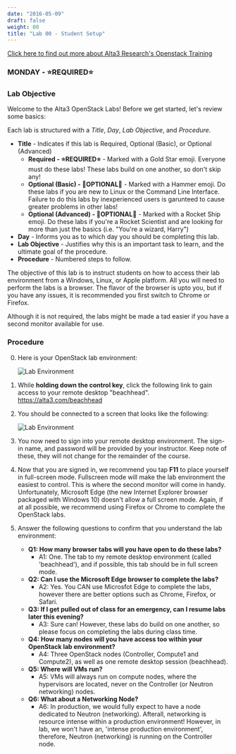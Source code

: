 ```yaml
---
date: "2016-05-09"
draft: false
weight: 00
title: "Lab 00 - Student Setup"
---
```

[Click here to find out more about Alta3 Research's Openstack Training](https://alta3.com/courses/openstack)

### MONDAY - &#x2B50;REQUIRED&#x2B50;

### Lab Objective

Welcome to the Alta3 OpenStack Labs! Before we get started, let's review some basics:

Each lab is structured with a *Title*, *Day*, *Lab Objective*, and *Procedure*.

   - **Title** - Indicates if this lab is Required, Optional (Basic), or Optional (Advanced)
      - **Required - &#x2B50;REQUIRED&#x2B50;** - Marked with a Gold Star emoji. Everyone must do these labs! These labs build on one another, so don't skip any!
      - **Optional (Basic) - &#x1F528;OPTIONAL&#x1F528;** - Marked with a Hammer emoji. Do these labs if you are new to Linux or the Command Line Interface. Failure to do this labs by inexperienced users is garunteed to cause greater problems in other labs!
      - **Optional (Advanced) - &#x1F680;OPTIONAL&#x1F680;** - Marked with a Rocket Ship emoji. Do these labs if you're a Rocket Scientist and are looking for more than just the basics (i.e. "You're a wizard, Harry")
   - **Day** - Informs you as to which day you should be completing this lab. 
   - **Lab Objective** - Justifies why this is an important task to learn, and the ultimate goal of the procedure.
   - **Procedure** - Numbered steps to follow.

The objective of this lab is to instruct students on how to access their lab environment from a Windows, Linux, or Apple platform. All you will need to perform the labs is a browser. The flavor of the browser is upto you, but if you have any issues, it is recommended you first switch to Chrome or Firefox.

Although it is not required, the labs might be made a tad easier if you have a second monitor available for use.

### Procedure

0. Here is your OpenStack lab environment: 

	![Lab Environment](https://alta3.com/labs/images/alta3_lab_00_openstack_desktop.png)

0. While **holding down the control key**, click the following link to gain access to your remote desktop "beachhead". https://alta3.com/beachhead
    
0. You should be connected to a screen that looks like the following:

	![Lab Environment](https://alta3.com/labs/images/alta3_lab_00_a_lab_desktop_signin.png)

0. You now need to sign into your remote desktop environment. The sign-in name, and password will be provided by your instructor. Keep note of these, they will not change for the remainder of the course.

0. Now that you are signed in, we recommend you tap **F11** to place yourself in full-screen mode. Fullscreen mode will make the lab environment the easiest to control. This is where the second monitor will come in handy. Unfortunately, Microsoft Edge (the new Internet Explorer browser packaged with Windows 10) doesn't allow a full screen mode. Again, if at all possible, we recommend using Firefox or Chrome to complete the OpenStack labs.
 
0. Answer the following questions to confirm that you understand the lab environment:
    - **Q1: How many browser tabs will you have open to do these labs?**
      - A1: One. The tab to my remote desktop environment (called 'beachhead'), and if possible, this tab should be in full screen mode.
    - **Q2: Can I use the Microsoft Edge browser to complete the labs?**
      - A2: Yes. You CAN use Microsfot Edge to complete the labs, however there are better options such as Chrome, Firefox, or Safari.
    - **Q3: If I get pulled out of class for an emergency, can I resume labs later this evening?**
      - A3: Sure can! However, these labs do build on one another, so please focus on completing the labs during class time.
    - **Q4: How many nodes will you have access too within your OpenStack lab environment?**
      - A4: Three OpenStack nodes (Controller, Compute1 and Compute2), as well as one remote desktop session (beachhead). 
    - **Q5: Where will VMs run?**
      - A5: VMs will always run on compute nodes, where the hypervisors are located, never on the Controller (or Neutron networking) nodes.
    - **Q6: What about a Networking Node?**
       - A6: In production, we would fully expect to have a node dedicated to Neutron (networking). Afterall, networking is resource intense within a production environment! However, in lab, we won't have an, 'intense production environment', therefore, Neutron (networking) is running on the Controller node.
